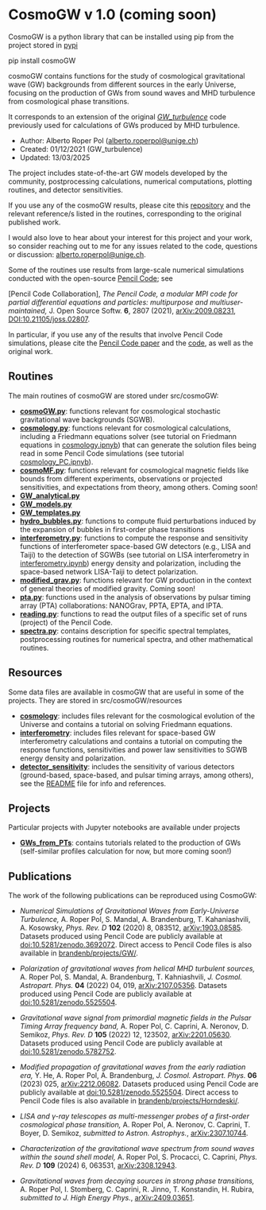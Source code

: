 # CosmoGW v 1.0 (coming soon)

CosmoGW is a python library that can be installed using pip from the
project stored in [pypi](https://pypi.org/project/cosmoGW)

pip install cosmoGW

cosmoGW contains functions for the study of cosmological gravitational wave (GW)
backgrounds from different sources in the early Universe, focusing on the
production of GWs from sound waves and MHD turbulence from cosmological phase
transitions.

It corresponds to an extension of the original [*GW_turbulence*](https://github.com/AlbertoRoper/GW_turbulence)
code previously used for calculations of GWs produced by MHD turbulence.

* Author: Alberto Roper Pol (alberto.roperpol@unige.ch)
* Created: 01/12/2021 (GW_turbulence)
* Updated: 13/03/2025 

The project includes state-of-the-art GW models developed by the community, postprocessing calculations,
numerical computations, plotting routines, and detector sensitivities.

If you use any of the cosmoGW results, please cite this [repository](https://github.com/cosmoGW/cosmoGW) and the
relevant reference/s listed in the routines, corresponding to the original published work.

I would also love to hear about your interest for this project and your work, so consider reaching out to me for
any issues related to the code, questions or discussion: alberto.roperpol@unige.ch.

Some of the routines use results from large-scale numerical simulations conducted with the open-source
[Pencil Code](https://github.com/pencil-code); see

[Pencil Code Collaboration], *The Pencil Code, a modular MPI code for partial differential equations and particles:
multipurpose and multiuser-maintained,* J. Open Source Softw. **6**, 2807 (2021), 
[arXiv:2009.08231](https://arxiv.org/abs/2009.08231), [DOI:10.21105/joss.02807](https://joss.theoj.org/papers/10.21105/joss.02807).

In particular, if you use any of the results that involve Pencil Code simulations, please cite the
[Pencil Code paper](https://joss.theoj.org/papers/10.21105/joss.02807) and the
[code](https://github.com/pencil-code), as well as the original work.

## Routines

The main routines of cosmoGW are stored under src/cosmoGW:

* [**cosmoGW.py**](https://github.com/cosmoGW/cosmoGW/src/cosmoGW/cosmoGW.py): functions relevant for cosmological stochastic gravitational wave backgrounds (SGWB).
* [**cosmology.py**](https://github.com/cosmoGW/cosmoGW/src/cosmoGW/cosmology.py): functions relevant for cosmological calculations, including a Friedmann equations
  solver (see tutorial on Friedmann equations in [cosmology.ipnyb](cosmology/cosmology.ipynb)) that can generate the solution
  files being read in some Pencil Code simulations (see tutorial [cosmology_PC.ipnyb](cosmology/cosmology_PC.ipynb)).
* [**cosmoMF.py**](https://github.com/cosmoGW/cosmoGW/src/cosmoGW/cosmoMF.py): functions relevant for cosmological magnetic fields like bounds from different experiments,
  observations or projected sensitivities, and expectations from theory, among others. Coming soon!
* [**GW_analytical.py**](https://github.com/cosmoGW/cosmoGW/src/cosmoGW/GW_analytical.py)
* [**GW_models.py**](https://github.com/cosmoGW/cosmoGW/src/cosmoGW/GW_analytical.py)
* [**GW_templates.py**](https://github.com/cosmoGW/cosmoGW/src/cosmoGW/GW_templates.py)
* [**hydro_bubbles.py**](https://github.com/cosmoGW/cosmoGW/src/cosmoGW/GW_models.py): functions to compute fluid perturbations induced by the expansion of
  bubbles in first-order phase transitions
* [**interferometry.py**](https://github.com/cosmoGW/cosmoGW/src/cosmoGW/interferometry.py): functions to compute the response and sensitivity functions of interferometer
  space-based GW detectors (e.g., LISA and Taiji) to the detection of SGWBs (see tutorial on LISA interferometry in
  [interferometry.ipynb](https://github.com/cosmoGW/cosmoGW/src/cosmoGW/interferometry/interferometry.ipynb)) energy density and polarization, including the space-based network
  LISA-Taiji to detect polarization.
* [**modified_grav.py**](https://github.com/cosmoGW/cosmoGW/src/cosmoGW/modified_grav.py): functions relevant for GW production in the context of general theories of
  modified gravity. Coming soon!
* [**pta.py**](https://github.com/cosmoGW/cosmoGW/src/cosmoGW/pta.py): functions used in the analysis of observations by pulsar timing array (PTA) collaborations:
  NANOGrav, PPTA, EPTA, and IPTA.
* [**reading.py**](https://github.com/cosmoGW/cosmoGW/src/cosmoGW/reading.py): functions to read the output files of a specific set of runs (project)
  of the Pencil Code.
* [**spectra.py**](https://github.com/cosmoGW/cosmoGW/src/cosmoGW/spectra.py): contains description for specific spectral templates, postprocessing routines for
  numerical spectra, and other mathematical routines.

## Resources

Some data files are available in cosmoGW that are useful in some of the projects.
They are stored in src/cosmoGW/resources

* [**cosmology**](https://github.com/cosmoGW/cosmoGW/src/cosmoGW/resources/cosmology): includes files relevant for the cosmological evolution of the Universe and
  contains a tutorial on solving Friedmann equations.
* [**interferometry**](https://github.com/cosmoGW/cosmoGW/src/cosmoGW/resources/interferometry): includes files relevant for space-based GW interferometry calculations
  and contains a tutorial on computing the response functions, sensitivities and power law sensitivities to SGWB energy density
  and polarization.
* [**detector_sensitivity**](https://github.com/cosmoGW/cosmoGW/resources/detector_sensitivity): includes the sensitivity of various detectors (ground-based, space-based,
  and pulsar timing arrays, among others), see the [README](detector_sensitivity/README.md) file for info and references.

## Projects

Particular projects with Jupyter notebooks are available under projects

* [**GWs_from_PTs**](https://github.com/cosmoGW/cosmoGW/projects/GWs_from_PTs): contains tutorials related to the production of GWs (self-similar profiles
  calculation for now, but more coming soon!)

## Publications

The work of the following publications can be reproduced using CosmoGW:

* *Numerical Simulations of Gravitational Waves from Early-Universe Turbulence,* A. Roper Pol, S. Mandal, A. Brandenburg,
  T. Kahaniashvili, A. Kosowsky, *Phys. Rev. D* **102** (2020) 8, 083512, [arXiv:1903.08585](https://arxiv.org/abs/1903.08585).
  Datasets produced using Pencil Code are publicly available at [doi:10.5281/zenodo.3692072](https://zenodo.org/records/3692072).
  Direct access to Pencil Code files is also available in
  [brandenb/projects/GW/](http://norlx65.nordita.org/~brandenb/projects/GW/).
  
* *Polarization of gravitational waves from helical MHD turbulent sources,* A. Roper Pol, S. Mandal, A. Brandenburg,
  T. Kahniashvili, *J. Cosmol. Astropart. Phys.* **04** (2022) 04, 019, [arXiv:2107.05356](https://arxiv.org/abs/2107.05356).
  Datasets produced using Pencil Code are publicly available at
  [doi:10.5281/zenodo.5525504](https://zenodo.org/records/5525504).
  
* *Gravitational wave signal from primordial magnetic fields in the Pulsar Timing Array frequency band,* A. Roper Pol,
  C. Caprini, A. Neronov, D. Semikoz, *Phys. Rev. D* **105** (2022) 12, 123502, [arXiv:2201.05630](https://arxiv.org/abs/2201.05630).
  Datasets produced using Pencil Code are publicly available at
  [doi:10.5281/zenodo.5782752](https://zenodo.org/records/5782752).

* *Modified propagation of gravitational waves from the early radiation era,* Y. He, A. Roper Pol, A. Brandenburg, *J. Cosmol.
  Astropart. Phys.* **06** (2023) 025, [arXiv:2212.06082](https://arxiv.org/abs/2212.06082).
  Datasets produced using Pencil Code are publicly available at [doi:10.5281/zenodo.5525504](https://zenodo.org/records/5525504).
  Direct access to Pencil Code files is also available in
  [brandenb/projects/Horndeski/](http://norlx65.nordita.org/~brandenb/projects/Horndeski/).

* *LISA and γ-ray telescopes as multi-messenger probes of a first-order cosmological phase transition,* A. Roper Pol,
  A. Neronov, C. Caprini, T. Boyer, D. Semikoz, *submitted to Astron. Astrophys.*,
  [arXiv:2307.10744](https://arxiv.org/abs/2307.10744).

* *Characterization of the gravitational wave spectrum from sound waves within the sound shell model,* A. Roper Pol,
  S. Procacci, C. Caprini, *Phys. Rev. D* **109** (2024) 6, 063531, [arXiv:2308.12943](https://arxiv.org/abs/2308.12943).

* *Gravitational waves from decaying sources in strong phase transitions,* A. Roper Pol, I. Stomberg, C. Caprini, R. Jinno,
  T. Konstandin, H. Rubira, *submitted to J. High Energy Phys.*, [arXiv:2409.03651](https://arxiv.org/abs/2409.03651).
